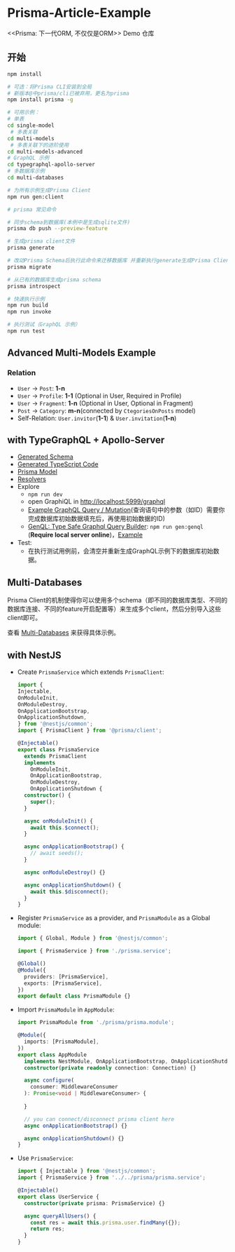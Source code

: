 # Prisma-Article-Example

&lt;&lt;Prisma: 下一代ORM, 不仅仅是ORM>> Demo 仓库


## 开始

```bash
npm install

# 可选：将Prisma CLI安装到全局
# 新版本@中prisma/cli已被弃用，更名为prisma
npm install prisma -g

# 可用示例：
# 单表
cd single-model
 # 多表关联
cd multi-models
 # 多表关联下的进阶使用
cd multi-models-advanced
# GraphQL 示例
cd typegraphql-apollo-server 
# 多数据库示例
cd multi-databases

# 为所有示例生成Prisma Client
npm run gen:client

# prisma 常见命令

# 同步schema到数据库(本例中是生成sqlite文件)
prisma db push --preview-feature

# 生成prisma client文件
prisma generate

# 改动Prisma Schema后执行此命令来迁移数据库 并重新执行generate生成Prisma Client
prisma migrate

# 从已有的数据库生成prisma schema
prisma introspect

# 快速执行示例
npm run build
npm run invoke

# 执行测试（GraphQL 示例）
npm run test
```

## Advanced Multi-Models Example

### Relation

- `User` -> `Post`: **1-n**
- `User` -> `Profile`: **1-1** (Optional in User, Required in Profile)
- `User` -> `Fragment`: **1-n** (Optional in User, Optional in Fragment)
- `Post` -> `Category`: **m-n**(connected by `CtegoriesOnPosts` model)
- Self-Relation: `User.invitor`(**1-1**) & `User.invitation`(**1-n**)

## with TypeGraphQL + Apollo-Server

- [Generated Schema](src/typegraphql-apollo-server/graphql/shema.graphql)
- [Generated TypeScript Code](src/typegraphql-apollo-server/generated/index.ts)
- [Prisma Model](src/typegraphql-apollo-server/prisma/schema.prisma)
- [Resolvers](src/typegraphql-apollo-server/resolvers/)
- Explore
  - `npm run dev`
  - open GraphiQL in [http://localhost:5999/graphql](http://localhost:5999/graphql)
  - [Example GraphQL Query / Mutation](src/typegraphql-apollo-server/graphql/)(查询语句中的参数（如ID）需要你完成数据库初始数据填充后，再使用初始数据的ID)
  - [GenQL: Type Safe Graphql Query Builder](https://github.com/remorses/genql): `npm run gen:genql` (**Require local server online**)，[Example](src/typegraphql-apollo-server/graphql/genql.ts)
- Test:
  - 在执行测试用例前，会清空并重新生成GraphQL示例下的数据库初始数据。

## Multi-Databases

Prisma Client的机制使得你可以使用多个schema（即不同的数据库类型、不同的数据库连接、不同的feature开启配置等）来生成多个client，然后分别导入这些client即可。

查看 [Multi-Databases](src/multi-databases/index.ts) 来获得具体示例。

## with NestJS

- Create `PrismaService` which extends `PrismaClient`:

  ```typescript
  import {
  Injectable,
  OnModuleInit,
  OnModuleDestroy,
  OnApplicationBootstrap,
  OnApplicationShutdown,
  } from '@nestjs/common';
  import { PrismaClient } from '@prisma/client';

  @Injectable()
  export class PrismaService
    extends PrismaClient
    implements
      OnModuleInit,
      OnApplicationBootstrap,
      OnModuleDestroy,
      OnApplicationShutdown {
    constructor() {
      super();
    }

    async onModuleInit() {
      await this.$connect();
    }

    async onApplicationBootstrap() {
      // await seeds();
    }

    async onModuleDestroy() {}

    async onApplicationShutdown() {
      await this.$disconnect();
    }
  }
  ```

- Register `PrismaService` as a provider, and `PrismaModule` as a Global module:

  ```typescript
  import { Global, Module } from '@nestjs/common';

  import { PrismaService } from './prisma.service';

  @Global()
  @Module({
    providers: [PrismaService],
    exports: [PrismaService],
  })
  export default class PrismaModule {}
  ```

- Import `PrismaModule` in `AppModule`:

  ```typescript
  import PrismaModule from './prisma/prisma.module';

  @Module({
    imports: [PrismaModule],
  })
  export class AppModule
    implements NestModule, OnApplicationBootstrap, OnApplicationShutdown {
    constructor(private readonly connection: Connection) {}

    async configure(
      consumer: MiddlewareConsumer
    ): Promise<void | MiddlewareConsumer> {
    
    }

    // you can connect/disconnect prisma client here
    async onApplicationBootstrap() {}

    async onApplicationShutdown() {}
  }
  ```

- Use `PrismaService`:

  ```typescript
  import { Injectable } from '@nestjs/common';
  import { PrismaService } from '../../prisma/prisma.service';

  @Injectable()
  export class UserService {
    constructor(private prisma: PrismaService) {}

    async queryAllUsers() {
      const res = await this.prisma.user.findMany({});
      return res;
    }
  }
  ```
